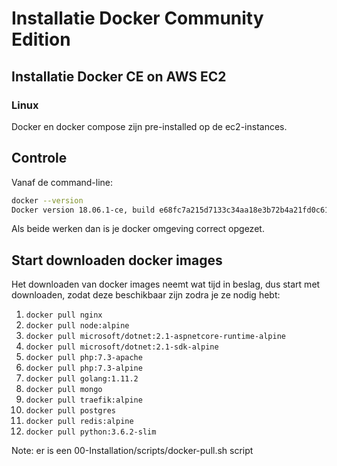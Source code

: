 Installatie Docker Community Edition
====================================

Installatie Docker CE on AWS EC2
--------------------------------

### Linux

Docker en docker compose zijn pre-installed op de ec2-instances.

Controle
--------

Vanaf de command-line:

```bash
docker --version
Docker version 18.06.1-ce, build e68fc7a215d7133c34aa18e3b72b4a21fd0c6136

```

Als beide werken dan is je docker omgeving correct opgezet.

Start downloaden docker images
-------------------------------

Het downloaden van docker images neemt wat tijd in beslag, dus start met downloaden, zodat deze beschikbaar zijn zodra je ze nodig hebt:

1. `docker pull nginx`
2. `docker pull node:alpine`
3. `docker pull microsoft/dotnet:2.1-aspnetcore-runtime-alpine`
4. `docker pull microsoft/dotnet:2.1-sdk-alpine`
5. `docker pull php:7.3-apache`
6. `docker pull php:7.3-alpine`
7. `docker pull golang:1.11.2`
8. `docker pull mongo`
9. `docker pull traefik:alpine`
10. `docker pull postgres`
11. `docker pull redis:alpine`
12. `docker pull python:3.6.2-slim`

Note: er is een 00-Installation/scripts/docker-pull.sh script